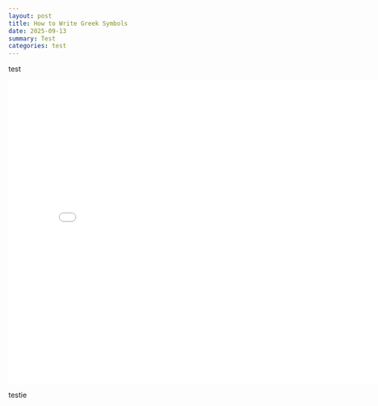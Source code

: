 ```yaml
---
layout: post
title: How to Write Greek Symbols
date: 2025-09-13
summary: Test
categories: test
---
```


test

<iframe src="rainbow-draw.html" width="800" height="600" style="border:none;"></iframe>

testie